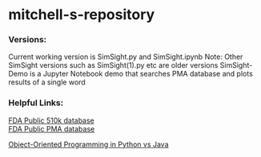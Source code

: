 # mitchell-s-repository

### Versions:
Current working version is SimSight.py and SimSight.ipynb
Note: Other SimSight versions such as SimSight(1).py etc are older versions
SimSight-Demo is a Jupyter Notebook demo that searches PMA database and plots results of a single word


### Helpful Links:

[FDA Public 510k database](https://www.accessdata.fda.gov/scripts/cdrh/cfdocs/cfpmn/pmn.cfm)  
[FDA Public PMA database](https://www.accessdata.fda.gov/scripts/cdrh/cfdocs/cfpma/pma.cfm)  

[Object-Oriented Programming in Python vs Java](https://realpython.com/oop-in-python-vs-java/)



